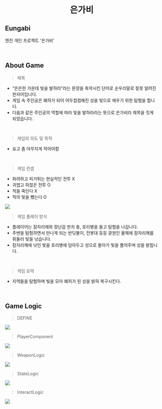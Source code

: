 # <center> 은가비 </center>

## Eungabi
엔진 개인 프로젝트 '은가비'

<br/>

## **About Game**
> 제목
 - “은은한 가운데 빛을 발하라”라는 문장을 축약시킨 단어로 순우리말로 잘못 알려진 한자어입니다.
 - 게임 속 주인공은 폐허가 되어 어두컴컴해진 성을 빛으로 채우기 위한 탐험을 합니다.
 - 다음과 같은 주인공의 역할에 따라 빛을 발하라라는 뜻으로 은가비라 제목을 짓게 되었습니다.

<br/>

> 게임의 의도 및 목적
 - 요고 좀 야무지게 적어야함

<br/>

> 게임 컨셉
 - 화려하고 피가튀는 현실적인 전투 X
 - 귀엽고 하찮은 전투 O
 - 적을 죽인다 X
 - 적의 빛을 뺐는다 O

<image src="./ETC/GIF/SwingButterflyNet.gif"/>

<br/>

> 게임 플레이 방식
 - 플레이어는 잠자리채와 장난감 펀치 총, 호리병을 들고 탐험을 나갑니다.
 - 주변을 탐험하면서 만나게 되는 반딧불이, 전봇대 등등 광원인 물체에 잠자리채를 휘둘러 빛을 낚습니다.
 - 잠자리채에 낚인 빛을 호리병에 담아두고 성으로 돌아가 빛을 풀어주며 성을 밝힙니다.

<br/>

> 게임 요약
 - 지역들을 탐험하며 빛을 모아 폐허가 된 성을 밝혀 복구시킨다.

<br/>

## **Game Logic**

> DEFINE

<image src="./ETC/UML/DEFINE.png"/>

<br/>

> PlayerComponent

<image src="./ETC/UML/PlayerComponent.png"/>

<br/>

> WeaponLogic

<image src="./ETC/UML/WeaponLogic.png"/>

<br/>

> StateLogic

<image src="./ETC/UML/StateLogic.png"/>

<br/>

> InteractLogic

<image src="./ETC/UML/InteractLogic.png"/>

<br/>
